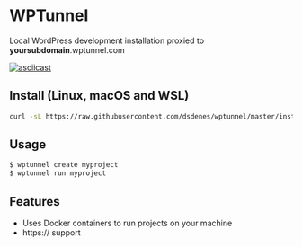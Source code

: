 # WPTunnel

Local WordPress development installation proxied to **yoursubdomain**.wptunnel.com

[![asciicast](https://asciinema.org/a/224817.svg)](https://asciinema.org/a/224817)

## Install (Linux, macOS and WSL)
```bash
curl -sL https://raw.githubusercontent.com/dsdenes/wptunnel/master/install.sh | bash
```

## Usage
```bash
$ wptunnel create myproject
$ wptunnel run myproject
```
## Features
- Uses Docker containers to run projects on your machine
- https:// support



